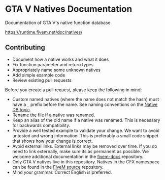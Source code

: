 GTA V Natives Documentation
===========================

Documentation of GTA V's native function database.

https://runtime.fivem.net/doc/natives/

Contributing
------------

- Document how a native works and what it does
- Fix function parameter and return types
- Appropriately name some unknown natives
- Add simple example code
- Review existing pull requests

Before you create a pull request, please keep the following in mind:

- Custom named natives (where the name does not match the hash) must have a `_` prefix before the name. See naming conventions on the [Native DB topic](https://gtaforums.com/topic/717612-v-scriptnative-documentation-and-research/).
- Rename the file if a native was renamed.
- Keep an alias of the old name if a native was renamed. This is necessary for backwards compatibility.
- Provide a well tested example to validate your change. We want to avoid untested and wrong information. This is preferably a small code snippet that shows how your change is correct.
- Avoid external links. External links may be removed over time. If you do need to link externally, make sure its as permanent as possible. We welcome additional documentation in the [fivem-docs](https://github.com/citizenfx/fivem-docs) repository.
- Only GTA V natives live in this repository. Natives in the CFX namespace can be found in the [FiveM source](https://github.com/citizenfx/fivem) repository.
- Mind your grammar. Correct English is preferred.
